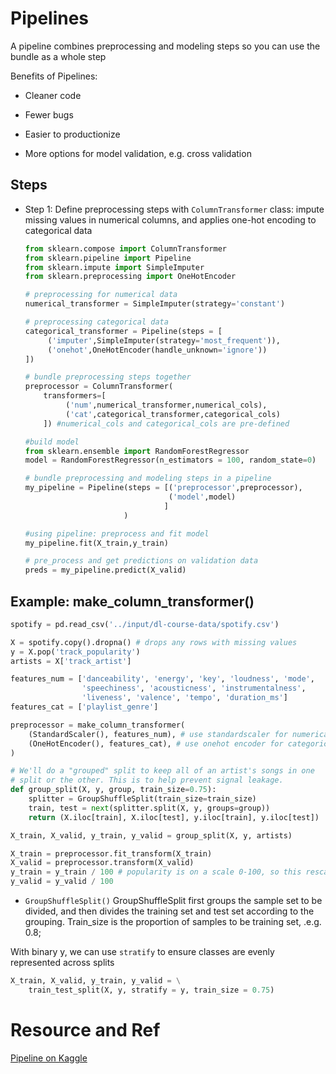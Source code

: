 # Pipelines

A pipeline combines preprocessing and modeling steps so you can use the bundle as a whole step 

Benefits of Pipelines: 

* Cleaner code 

* Fewer bugs 

* Easier to productionize 

* More options for model validation, e.g. cross validation 

## Steps

- Step 1: Define preprocessing steps with `ColumnTransformer` class: impute missing values in numerical columns, and applies one-hot encoding to categorical data

  ```python
  from sklearn.compose import ColumnTransformer
  from sklearn.pipeline import Pipeline
  from sklearn.impute import SimpleImputer
  from sklearn.preprocessing import OneHotEncoder
  
  # preprocessing for numerical data
  numerical_transformer = SimpleImputer(strategy='constant')
  
  # preprocessing categorical data
  categorical_transformer = Pipeline(steps = [
       ('imputer',SimpleImputer(strategy='most_frequent')),
       ('onehot',OneHotEncoder(handle_unknown='ignore'))
  ])
  
  # bundle preprocessing steps together
  preprocessor = ColumnTransformer(
      transformers=[
           ('num',numerical_transformer,numerical_cols),
           ('cat',categorical_transformer,categorical_cols)
      ]) #numerical_cols and categorical_cols are pre-defined
  
  #build model 
  from sklearn.ensemble import RandomForestRegressor
  model = RandomForestRegressor(n_estimators = 100, random_state=0)
  
  # bundle preprocessing and modeling steps in a pipeline 
  my_pipeline = Pipeline(steps = [('preprocessor',preprocessor),
                                  ('model',model)
                                 ] 
                        )
  
  #using pipeline: preprocess and fit model
  my_pipeline.fit(X_train,y_train)
  
  # pre_process and get predictions on validation data
  preds = my_pipeline.predict(X_valid)
  ```

  

## Example: make_column_transformer()

```python
spotify = pd.read_csv('../input/dl-course-data/spotify.csv')

X = spotify.copy().dropna() # drops any rows with missing values 
y = X.pop('track_popularity')
artists = X['track_artist']

features_num = ['danceability', 'energy', 'key', 'loudness', 'mode',
                'speechiness', 'acousticness', 'instrumentalness',
                'liveness', 'valence', 'tempo', 'duration_ms']
features_cat = ['playlist_genre']

preprocessor = make_column_transformer(
    (StandardScaler(), features_num), # use standardscaler for numerical features 
    (OneHotEncoder(), features_cat), # use onehot encoder for categorical features 
)

# We'll do a "grouped" split to keep all of an artist's songs in one
# split or the other. This is to help prevent signal leakage.
def group_split(X, y, group, train_size=0.75):
    splitter = GroupShuffleSplit(train_size=train_size)
    train, test = next(splitter.split(X, y, groups=group))
    return (X.iloc[train], X.iloc[test], y.iloc[train], y.iloc[test])

X_train, X_valid, y_train, y_valid = group_split(X, y, artists)

X_train = preprocessor.fit_transform(X_train)
X_valid = preprocessor.transform(X_valid)
y_train = y_train / 100 # popularity is on a scale 0-100, so this rescales to 0-1.
y_valid = y_valid / 100
```

* `GroupShuffleSplit()` GroupShuffleSplit first groups the sample set to be divided, and then divides the training set and test set according to the grouping. Train_size is the proportion of samples to be training set, .e.g. 0.8; 

With binary y, we can use `stratify` to ensure classes are evenly represented across splits

```python
X_train, X_valid, y_train, y_valid = \
    train_test_split(X, y, stratify = y, train_size = 0.75)
```



# Resource and Ref

[Pipeline on Kaggle](https://www.kaggle.com/alexisbcook/pipelines) 